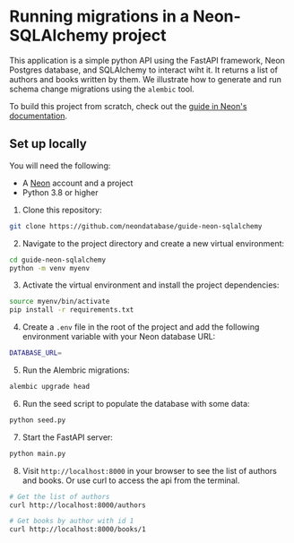 # Running migrations in a Neon-SQLAlchemy project

This application is a simple python API using the FastAPI framework, Neon Postgres database, and SQLAlchemy to interact wiht it. It returns a list of authors and books written by them. We illustrate how to generate and run schema change migrations using the `alembic` tool.

To build this project from scratch, check out the [guide in Neon's documentation](https://neon.tech/docs/guides/sqlalchemy-migrations).

## Set up locally

You will need the following:

- A [Neon](https://neon.tech) account and a project
- Python 3.8 or higher

1. Clone this repository:

```bash
git clone https://github.com/neondatabase/guide-neon-sqlalchemy
```

2. Navigate to the project directory and create a new virtual environment:

```bash
cd guide-neon-sqlalchemy
python -m venv myenv
```

3. Activate the virtual environment and install the project dependencies:

```bash
source myenv/bin/activate
pip install -r requirements.txt
```

4. Create a `.env` file in the root of the project and add the following environment variable with your Neon database URL:

```bash
DATABASE_URL=
```

5. Run the Alembric migrations:

```bash
alembic upgrade head
```

6. Run the seed script to populate the database with some data:

```bash
python seed.py
```

7. Start the FastAPI server:

```bash
python main.py
```

8. Visit `http://localhost:8000` in your browser to see the list of authors and books. Or use curl to access the api from the terminal.

```bash
# Get the list of authors
curl http://localhost:8000/authors

# Get books by author with id 1
curl http://localhost:8000/books/1
```
